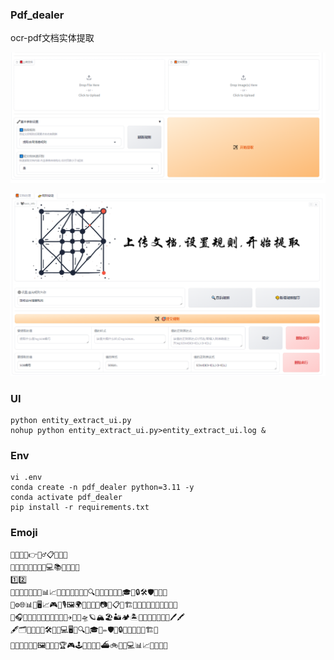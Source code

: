 ### Pdf_dealer

ocr-pdf文档实体提取

![img_1.png](z_using_files/pics/img_1.png)

![img.png](z_using_files/pics/img.png)

### UI

```shell
python entity_extract_ui.py
nohup python entity_extract_ui.py>entity_extract_ui.log &
```

### Env

```shell
vi .env
conda create -n pdf_dealer python=3.11 -y
conda activate pdf_dealer
pip install -r requirements.txt
```

### Emoji

```
🤝🫶😊📌👉🙋‍♂️📋📘📕📙
🤖💡✨🔥🎉🚀🔧🎯💻📚🎨🎵🍀🌟
1️⃣2️⃣
🤔🤯😎🚀🤗💭📖📊📈💡🎯💪📅📝✅🎁🔍🧠🔗🎶📂📎💬🎓🔑🔒🛠️🛡️🔄💥🧲
🔬⚙️🌐📊📅🖥️📈🎮📱🎙️🖼️🌍🔑✨🎯🎨📷🎶📋🧱🏗️🏅🥇🔔🎉🍀🔋🔑🍀🧑‍💻
🤩🎧🎯🤟🍕🌮🍣🍜🦄🐉🌈🚁✈️🛶🚀🛸🪐🏔️🏖️🏜️🏕️🏝️🏰🗽🎢🎡🎠🛒📅🖊️🖍️
🖋🗂️📌📎💼🔋🛠️🧪🔬💻🖥️📱🔍💡🎓📝✏️🛡️🔗🔒🔑✨🚨🚥🚦🏗️🎉
🎁🎨🎵🎶📸🎥🖼️🔑🍀🧩🏆🎮🕹️🎯🚗🛵🚤⛴️🚲🚜🤖💻📊📈📂🔬🧬🥳
```